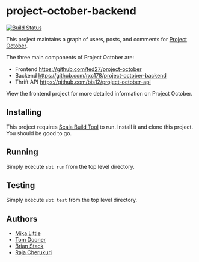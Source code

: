 project-october-backend
=======================
[![Build Status](https://travis-ci.org/bis12/project-october-backend.png?branch=master)](https://travis-ci.org/bis12/project-october-backend)

This project maintains a graph of users, posts, and comments for [Project October](https://github.com/ted27/project-october).

The three main components of Project October are:

* Frontend https://github.com/ted27/project-october
* Backend https://github.com/rxc178/project-october-backend
* Thrift API https://github.com/bis12/project-october-api

View the frontend project for more detailed information on Project October.

Installing
----------
This project requires [Scala Build Tool](http://www.scala-sbt.org/) to run.  Install it and clone this project.  You should be good to go.

Running
-------
Simply execute `sbt run` from the top level directory.

Testing
-------
Simply execute `sbt test` from the top level directory.

Authors
-------
* [Mika Little]("http://letsgetmikaawebsite.com")
* [Tom Dooner]("http://tomdooner.com")
* [Brian Stack]("http://brianstack.net")
* [Raja Cherukuri]("http://rxc178.github.com/")
